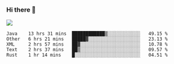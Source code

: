 ### Hi there 👋
![](https://github-readme-stats.vercel.app/api?username=tuichenchuxin)
<!--START_SECTION:waka-->
```text
Java    13 hrs 31 mins  ████████████▒░░░░░░░░░░░░   49.15 % 
Other   6 hrs 21 mins   █████▓░░░░░░░░░░░░░░░░░░░   23.13 % 
XML     2 hrs 57 mins   ██▓░░░░░░░░░░░░░░░░░░░░░░   10.78 % 
Text    2 hrs 37 mins   ██▒░░░░░░░░░░░░░░░░░░░░░░   09.57 % 
Rust    1 hr 14 mins    █░░░░░░░░░░░░░░░░░░░░░░░░   04.51 % 
```
<!--END_SECTION:waka-->
